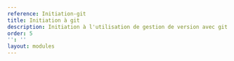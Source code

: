 ```yaml
---
reference: Initiation-git
title: Initiation à git
description: Initiation à l'utilisation de gestion de version avec git
order: 5
'': ''
layout: modules
---
```

